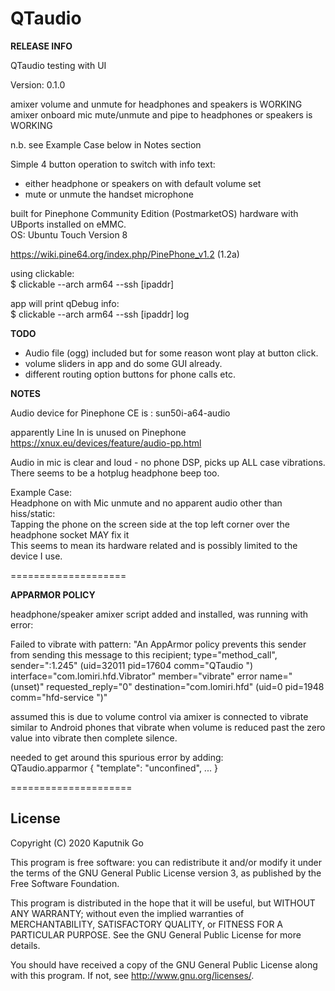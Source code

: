 # QTaudio


**RELEASE INFO**

QTaudio testing with UI

Version: 0.1.0

amixer volume and unmute for headphones and speakers is WORKING<br />
amixer onboard mic mute/unmute and pipe to headphones or speakers is WORKING

n.b. see Example Case below in Notes section

Simple 4 button operation to switch with info text:
- either headphone or speakers on with default volume set
- mute or unmute the handset microphone

built for Pinephone Community Edition (PostmarketOS) hardware with UBports installed on eMMC.<br />
OS: Ubuntu Touch Version 8

https://wiki.pine64.org/index.php/PinePhone_v1.2 (1.2a)

using clickable:<br />
$ clickable --arch arm64 --ssh [ipaddr]

app will print qDebug info:<br />
$ clickable --arch arm64 --ssh [ipaddr] log


**TODO**

- Audio file (ogg) included but for some reason wont play at button click.<br />
- volume sliders in app and do some GUI already.<br />
- different routing option buttons for phone calls etc.<br />


**NOTES**

Audio device for Pinephone CE is : sun50i-a64-audio

apparently Line In is unused on Pinephone
https://xnux.eu/devices/feature/audio-pp.html

Audio in mic is clear and loud - no phone DSP, picks up ALL case vibrations.<br />
There seems to be a hotplug headphone beep too.

Example Case:<br />
Headphone on with Mic unmute and no apparent audio other than hiss/static:<br />
Tapping the phone on the screen side at the top left corner over the headphone socket MAY fix it<br />
This seems to mean its hardware related and is possibly limited to the device I use.

====================

**APPARMOR POLICY**

headphone/speaker amixer script added and installed, was running with error:

Failed to vibrate with pattern: "An AppArmor policy prevents this sender from sending this message to this recipient; type=\"method_call\", sender=\":1.245\" (uid=32011 pid=17604 comm=\"QTaudio \") interface=\"com.lomiri.hfd.Vibrator\" member=\"vibrate\" error name=\"(unset)\" requested_reply=\"0\" destination=\"com.lomiri.hfd\" (uid=0 pid=1948 comm=\"hfd-service \")"

assumed this is due to volume control via amixer is connected to vibrate similar to Android phones that vibrate when volume is reduced past the zero value into vibrate then complete silence.

needed to get around this spurious error by adding:<br />
QTaudio.apparmor { "template": "unconfined", ... }

=====================


## License

Copyright (C) 2020  Kaputnik Go

This program is free software: you can redistribute it and/or modify it under the terms of the GNU General Public License version 3, as published
by the Free Software Foundation.

This program is distributed in the hope that it will be useful, but WITHOUT ANY WARRANTY; without even the implied warranties of MERCHANTABILITY, SATISFACTORY QUALITY, or FITNESS FOR A PARTICULAR PURPOSE.  See the GNU General Public License for more details.

You should have received a copy of the GNU General Public License along with this program.  If not, see <http://www.gnu.org/licenses/>.
